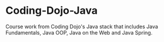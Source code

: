 # Coding-Dojo-Java
Course work from Coding Dojo's Java stack that includes Java Fundamentals, Java OOP, Java on the Web and Java Spring.
